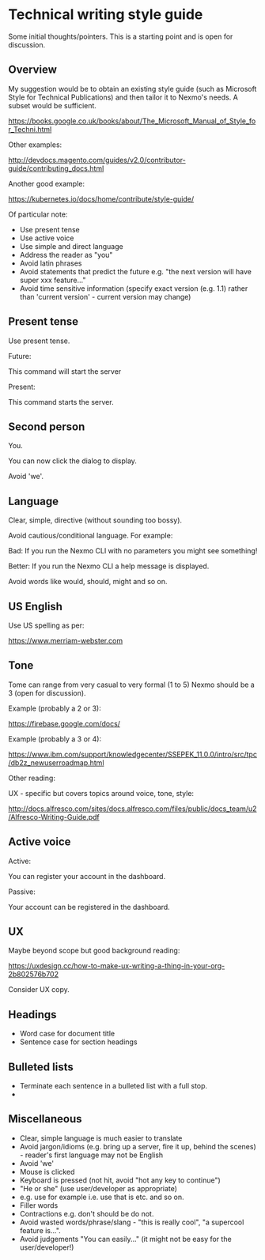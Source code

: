 # Technical writing style guide

Some initial thoughts/pointers. This is a starting point and is open
for discussion.

## Overview

My suggestion would be to obtain an existing style guide (such as
Microsoft Style for Technical Publications) and then tailor it to
Nexmo's needs. A subset would be sufficient.

https://books.google.co.uk/books/about/The_Microsoft_Manual_of_Style_for_Techni.html

Other examples:

http://devdocs.magento.com/guides/v2.0/contributor-guide/contributing_docs.html

Another good example:

https://kubernetes.io/docs/home/contribute/style-guide/

Of particular note:

- Use present tense
- Use active voice
- Use simple and direct language
- Address the reader as "you"
- Avoid latin phrases
- Avoid statements that predict the future e.g. "the next version will have super xxx feature..."
- Avoid time sensitive information (specify exact version (e.g. 1.1) rather than 'current version' - current version may change)


## Present tense

Use present tense.

Future:

This command will start the server

Present:

This command starts the server.


## Second person

You.

You can now click the dialog to display.

Avoid 'we'.

## Language

Clear, simple, directive (without sounding too bossy).

Avoid cautious/conditional language. For example:

Bad:
If you run the Nexmo CLI with no parameters you might see something!

Better:
If you run the Nexmo CLI a help message is displayed.

Avoid words like would, should, might and so on.

## US English

Use US spelling as per:

https://www.merriam-webster.com

## Tone

Tome can range from very casual to very formal (1 to 5) Nexmo should be a 3 (open for discussion). 

Example (probably a 2 or 3):

https://firebase.google.com/docs/ 

Example (probably a 3 or 4):

https://www.ibm.com/support/knowledgecenter/SSEPEK_11.0.0/intro/src/tpc/db2z_newuserroadmap.html

Other reading:

UX - specific but covers topics around voice, tone, style:

http://docs.alfresco.com/sites/docs.alfresco.com/files/public/docs_team/u2/Alfresco-Writing-Guide.pdf


## Active voice

Active:

You can register your account in the dashboard.

Passive:

Your account can be registered in the dashboard.

## UX

Maybe beyond scope but good background reading:

https://uxdesign.cc/how-to-make-ux-writing-a-thing-in-your-org-2b802576b702

Consider UX copy.

## Headings

- Word case for document title
- Sentence case for section headings

## Bulleted lists

- Terminate each sentence in a bulleted list with a full stop.
- 

## Miscellaneous

- Clear, simple language is much easier to translate
- Avoid jargon/idioms (e.g. bring up a server, fire it up, behind the scenes) - reader's first language may not be English
- Avoid 'we'
- Mouse is clicked
- Keyboard is pressed (not hit, avoid "hot any key to continue")
- "He or she" (use user/developer as appropriate)
- e.g. use for example i.e. use that is etc. and so on.
- Filler words
- Contractions e.g. don't should be do not.
- Avoid wasted words/phrase/slang - "this is really cool", "a supercool feature is...".
- Avoid judgements "You can easily..." (it might not be easy for the user/developer!)

